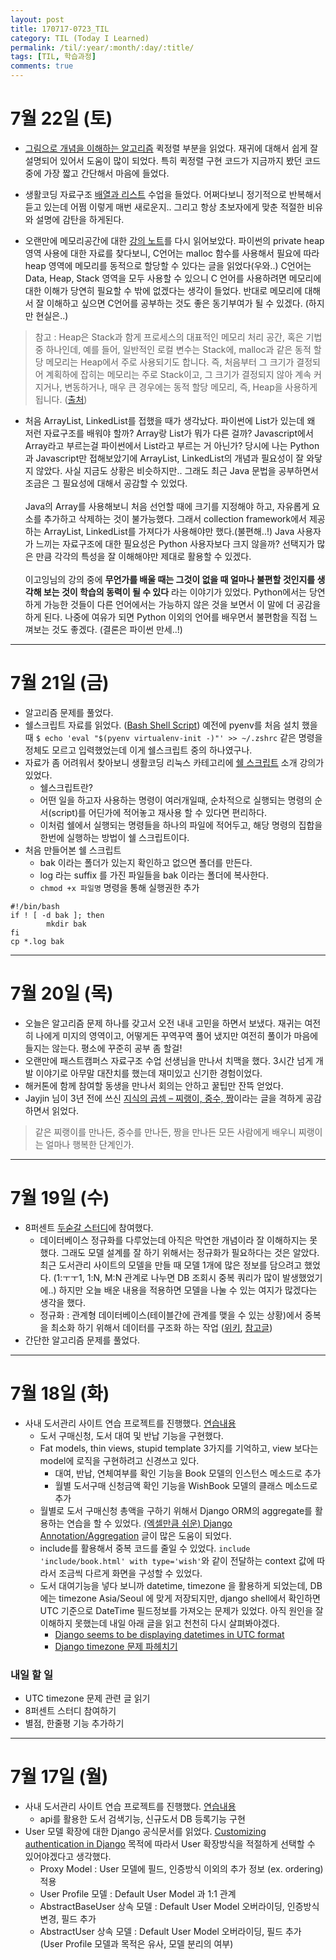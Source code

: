 ```yaml
---
layout: post
title: 170717-0723_TIL
category: TIL (Today I Learned)
permalink: /til/:year/:month/:day/:title/
tags: [TIL, 학습과정]
comments: true
---
```


# 7월 22일 (토)
- [그림으로 개념을 이해하는 알고리즘](http://www.hanbit.co.kr/store/books/look.php?p_code=B5896248244) 퀵정렬 부분을 읽었다. 재귀에 대해서 쉽게 잘 설명되어 있어서 도움이 많이 되었다. 특히 퀵정렬 구현 코드가 지금까지 봤던 코드 중에 가장 짧고 간단해서 마음에 들었다.

- 생활코딩 자료구조 [배열과 리스트](https://opentutorials.org/module/1335) 수업을 들었다. 어쩌다보니 정기적으로 반복해서 듣고 있는데 어쩜 이렇게 매번 새로운지.. 그리고 항상 초보자에게 맞춘 적절한 비유와 설명에 감탄을 하게된다.

- 오랜만에 메모리공간에 대한 [강의 노트](https://wayhome25.github.io/cs/2017/04/13/cs-15-1/)를 다시 읽어보았다. 파이썬의 private heap 영역 사용에 대한 자료를 찾다보니, C언어는 malloc 함수를 사용해서 필요에 따라 heap 영역에 메모리를 동적으로 할당할 수 있다는 글을 읽었다(우와..) C언어는 Data, Heap, Stack 영역을 모두 사용할 수 있으니 C 언어를 사용하려면 메모리에 대한 이해가 당연히 필요할 수 밖에 없겠다는 생각이 들었다. 반대로 메모리에 대해서 잘 이해하고 싶으면 C언어를 공부하는 것도 좋은 동기부여가 될 수 있겠다. (하지만 현실은..)    <br>    
> 참고 : Heap은 Stack과 함게 프로세스의 대표적인 메모리 처리 공간, 혹은 기법중 하나인데, 예를 들어, 일반적인 로컬 변수는 Stack에, malloc과 같은 동적 할당 메모리는 Heap에서 주로 사용되기도 합니다. 즉, 처음부터 그 크기가 결정되어 계획하에 잡히는 메모리는 주로 Stack이고, 그 크기가 결정되지 않아 계속 커지거나, 변동하거나, 매우 큰 경우에는 동적 할당 메모리, 즉, Heap을 사용하게 됩니다. ([출처](http://greenfishblog.tistory.com/224))

- 처음 ArrayList, LinkedList를 접했을 때가 생각났다. 파이썬에 List가 있는데 왜 저런 자료구조를 배워야 할까? Array랑 List가 뭐가 다른 걸까? Javascript에서 Array라고 부르는걸 파이썬에서 List라고 부르는 거 아닌가? 당시에 나는 Python과 Javascript만 접해보았기에 ArrayList, LinkedList의 개념과 필요성이 잘 와닿지 않았다. 사실 지금도 상황은 비슷하지만.. 그래도 최근 Java 문법을 공부하면서 조금은 그 필요성에 대해서 공감할 수 있었다.     <br>     
Java의 Array를 사용해보니 처음 선언할 때에 크기를 지정해야 하고, 자유롭게 요소를 추가하고 삭제하는 것이 불가능했다. 그래서 collection framework에서 제공하는 ArrayList, LinkedList를 가져다가 사용해야만 했다.(불편해..!) Java 사용자가 느끼는 자료구조에 대한 필요성은 Python 사용자보다 크지 않을까? 선택지가 많은 만큼 각각의 특성을 잘 이해해야만 제대로 활용할 수 있겠다.    <br>    
이고잉님의 강의 중에 **무언가를 배울 때는 그것이 없을 때 얼마나 불편할 것인지를 생각해 보는 것이 학습의 동력이 될 수 있다** 라는 이야기가 있었다. Python에서는 당연하게 가능한 것들이 다른 언어에서는 가능하지 않은 것을 보면서 이 말에 더 공감을 하게 된다. 나중에 여유가 되면 Python 이외의 언어를 배우면서 불편함을 직접 느껴보는 것도 좋겠다. (결론은 파이썬 만세..!)

---

# 7월 21일 (금)
- 알고리즘 문제를 풀었다.
- 쉘스크립트 자료를 읽었다. ([Bash Shell Script](https://www.gitbook.com/book/mug896/shell-script/details)) 예전에 pyenv를 처음 설치 했을때 `$ echo 'eval "$(pyenv virtualenv-init -)"' >> ~/.zshrc` 같은 명령을 정체도 모르고 입력했었는데 이게 쉘스크립트 중의 하나였구나.
- 자료가 좀 어려워서 찾아보니 생활코딩 리눅스 카테고리에 [쉘 스크립트](https://opentutorials.org/course/2598/14204) 소개 강의가 있었다.
  - 쉘스크립트란?
  - 어떤 일을 하고자 사용하는 명령이 여러개일때, 순차적으로 실행되는 명령의 순서(script)를 어딘가에 적어놓고 재사용 할 수 있다면 편리하다.
  - 이처럼 쉘에서 실행되는 명령들을 하나의 파일에 적어두고, 해당 명령의 집합을 한번에 실행하는 방법이 쉘 스크립트이다.
- 처음 만들어본 쉘 스크립트
  - bak 이라는 폴더가 있는지 확인하고 없으면 폴더를 만든다.
  - log 라는 suffix 를 가진 파일들을 bak 이라는 폴더에 복사한다.
  - `chmod +x 파일명` 명령을 통해 실행권한 추가

```shell
#!/bin/bash
if ! [ -d bak ]; then
        mkdir bak
fi
cp *.log bak
```


---
# 7월 20일 (목)
- 오늘은 알고리즘 문제 하나를 갖고서 오전 내내 고민을 하면서 보냈다. 재귀는 여전히 나에게 미지의 영역이고, 어떻게든 꾸역꾸역 풀어 냈지만 여전히 풀이가 마음에 들지는 않는다. 평소에 꾸준히 공부 좀 할걸!
- 오랜만에 패스트캠퍼스 자료구조 수업 선생님을 만나서 치맥을 했다. 3시간 넘게 개발 이야기로 아무말 대잔치를 했는데 재미있고 신기한 경험이었다.
- 해커톤에 함께 참여할 동생을 만나서 회의는 안하고 꿀팁만 잔뜩 얻었다.
- Jayjin 님이 3년 전에 쓰신 [지식의 곱셈 – 찌랭이, 중수, 짱](https://milooy.wordpress.com/2014/06/19/%EC%A7%80%EC%8B%9D%EC%9D%98-%EA%B3%B1%EC%85%88-%EC%B0%8C%EB%9E%AD%EC%9D%B4-%EC%A4%91%EC%88%98-%EC%A7%B1/)이라는 글을 격하게 공감하면서 읽었다.
> 같은 찌랭이를 만나든, 중수를 만나든, 짱을 만나든 모든 사람에게 배우니 찌랭이는 얼마나 행복한 단계인가.

---

# 7월 19일 (수)
- 8퍼센트 [두숟갈 스터디](https://8percent.github.io/2017-06-30/%EC%8A%A4%ED%84%B0%EB%94%94%EC%8B%9C%EC%9E%91/)에 참여했다.
  - 데이터베이스 정규화를 다루었는데 아직은 막연한 개념이라 잘 이해하지는 못했다. 그래도 모델 설계를 잘 하기 위해서는 정규화가 필요하다는 것은 알았다. 최근 도서관리 사이트의 모델을 만들 때 모델 1개에 많은 정보를 담으려고 했었다. (1:ㅜㅜ1, 1:N, M:N 관계로 나누면 DB 조회시 중복 쿼리가 많이 발생했었기에..) 하지만 오늘 배운 내용을 적용하면 모델을 나눌 수 있는 여지가 많겠다는 생각을 했다.
  - 정규화 : 관계형 데이터베이스(테이블간에 관계를 맺을 수 있는 상황)에서 중복을 최소화 하기 위해서 데이터를 구조화 하는 작업 ([위키](https://ko.wikipedia.org/wiki/%EB%8D%B0%EC%9D%B4%ED%84%B0%EB%B2%A0%EC%9D%B4%EC%8A%A4_%EC%A0%95%EA%B7%9C%ED%99%94), [참고글](https://blog.lael.be/post/71))
- 간단한 알고리즘 문제를 풀었다.

---

# 7월 18일 (화)
- 사내 도서관리 사이트 연습 프로젝트를 진행했다. [연습내용](https://github.com/wayhome25/our-book/commits/master)
  - 도서 구매신청, 도서 대여 및 반납 기능을 구현했다.
  - Fat models, thin views, stupid template 3가지를 기억하고, view 보다는 model에 로직을 구현하려고 신경쓰고 있다.
    - 대여, 반납, 연체여부를 확인 기능을 Book 모델의 인스턴스 메소드로 추가
    - 월별 도서구매 신청금액 확인 기능을 WishBook 모델의 클래스 메소드로 추가
  - 월별로 도서 구매신청 총액을 구하기 위해서 Django ORM의 aggregate를 활용하는 연습을 할 수 있었다. [(엑셀만큼 쉬운) Django Annotation/Aggregation](http://raccoonyy.github.io/django-annotate-and-aggregate-like-as-excel/) 글이 많은 도움이 되었다.
  - include를 활용해서 중복 코드를 줄일 수 있었다. `include 'include/book.html' with type='wish'`와 같이 전달하는 context 값에 따라서 조금씩 다르게 화면을 구성할 수 있었다.
  - 도서 대여기능을 넣다 보니까 datetime, timezone 을 활용하게 되었는데, DB에는 timezone Asia/Seoul 에 맞게 저장되지만, django shell에서 확인하면 UTC 기준으로 DateTime 필드정보를 가져오는 문제가 있었다. 아직 원인을 잘 이해하지 못했는데 내일 아래 글을 읽고 천천히 다시 살펴봐야겠다.
    - [Django seems to be displaying datetimes in UTC format](https://stackoverflow.com/questions/19134191/django-seems-to-be-displaying-datetimes-in-utc-format)
    - [Django timezone 문제 파헤치기](https://8percent.github.io/2017-05-31/django-timezone-problem/)

### 내일 할 일
- UTC timezone 문제 관련 글 읽기
- 8퍼센트 스터디 참여하기
- 별점, 한줄평 기능 추가하기

---

# 7월 17일 (월)
- 사내 도서관리 사이트 연습 프로젝트를 진행했다. [연습내용](https://github.com/wayhome25/our-book/commits/master)
  - api를 활용한 도서 검색기능, 신규도서 DB 등록기능 구현
- User 모델 확장에 대한 Django 공식문서를 읽었다. [Customizing authentication in Django](https://docs.djangoproject.com/en/1.11/topics/auth/customizing/) 목적에 따라서 User 확장방식을 적절하게 선택할 수 있어야겠다고 생각했다.
  - Proxy Model : User 모델에 필드, 인증방식 이외의 추가 정보 (ex. ordering) 적용
  - User Profile 모델 : Default User Model 과 1:1 관계
  - AbstractBaseUser 상속 모델 : Default User Model 오버라이딩, 인증방식 변경, 필드 추가
  - AbstractUser 상속 모델 : Default User Model 오버라이딩, 필드 추가 (User Profile 모델과 목적은 유사, 모델 분리의 여부)
